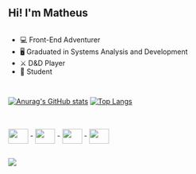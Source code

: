 

## Hi! I'm Matheus
<div style="display: flex"><br>
  
- 💻  Front-End Adventurer 
- 🖥️  Graduated in Systems Analysis and Development
- ⚔️  D&D Player
- 📖  Student

</div>

##

[![Anurag's GitHub stats](https://github-readme-stats.vercel.app/api?username=marques-matheus&show_icons=true&theme=dark&title_color=00613c&hide=prs)](https://github.com/anuraghazra/github-readme-stats)
[![Top Langs](https://github-readme-stats.vercel.app/api/top-langs/?username=marques-matheus&theme=dark&title_color=00613c&layout=compact)](https://github.com/anuraghazra/github-readme-stats)
##
<div style="display: inline_block"><br>
    <img align="center" height="30" width="40" src="https://cdn.jsdelivr.net/gh/devicons/devicon/icons/javascript/javascript-original.svg" /> -
  <img align="center" height="30" width="40" src="https://cdn.jsdelivr.net/gh/devicons/devicon/icons/html5/html5-original.svg" /> -
  <img align="center" height="30" width="40" src="https://cdn.jsdelivr.net/gh/devicons/devicon/icons/react/react-original.svg" /> -
  <img align="center" height="30" width="40" src="https://cdn.jsdelivr.net/gh/devicons/devicon/icons/css3/css3-original.svg" />
    
  </div>

##


<div> 
<a href="https://www.linkedin.com/in/marques-matheus-silva/" target="_blank"><img src="https://img.shields.io/badge/LinkedIn-0077B5?style=for-the-badge&logo=linkedin&logoColor=white target="_blank"/></a>
</div>
